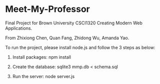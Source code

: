 Meet-My-Professor
=================

Final Project for Brown University CSCI1320 Creating Modern Web Applications.

From Zhixiong Chen, Quan Fang, Zhidong Wu, Amanda Yao.

To run the project, please install node.js and follow the 3 steps as below:

1. 	Install packages:
	npm install

2.	Create the database:
	sqlite3 mmp.db < schema.sql

3.	Run the server:
	node server.js
